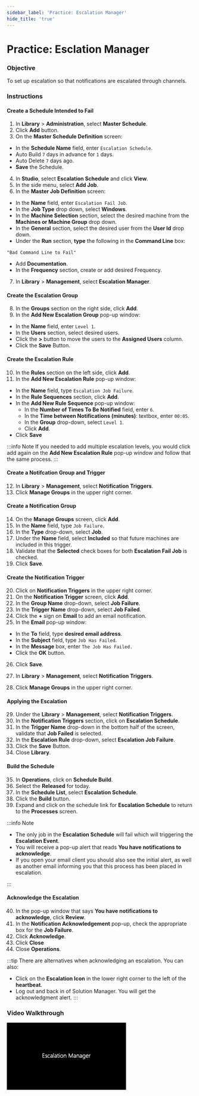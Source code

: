 ```yaml
---
sidebar_label: 'Practice: Escalation Manager'
hide_title: 'true'
---
```


# Practice: Esclation Manager

### Objective

To set up escalation so that notifications are escalated through channels.

### Instructions

#### Create a Schedule Intended to Fail

1.  In **Library** > **Administration**, select **Master Schedule**.
2.  Click **Add** button.
3.  On the **Master Schedule Definition** screen:
  * In the **Schedule Name** field, enter ```Escalation Schedule```.
  * Auto Build ```7``` days in advance for ```1``` days.
  * Auto Delete ```7``` days ago.
  * **Save** the Schedule.
4.  In **Studio**, select **Escalation Schedule** and click **View**.
5.  In the side menu, select **Add Job**.
6. In the **Master Job Definition** screen:
  * In the **Name** field, enter ```Escalation Fail Job```.
  * In the **Job Type** drop down, select **Windows**.
  * In the **Machine Selection** section, select the desired machine from the **Machines or Machine Group** drop down. 
  * In the **General** section, select the desired user from the **User Id** drop down.
  * Under the **Run** section, **type** the following in the **Command Line** box:
 
```
"Bad Command Line to Fail"
```

  * Add **Documentation**.
  * In the **Frequency** section, create or add desired Frequency.


7.	In **Library** > **Management**, select **Escalation Manager**. 

#### Create the Escalation Group

8.	In the **Groups** section on the right side, click **Add**.
9.	In the **Add New Escalation Group** pop-up window:
  * In the **Name** field, enter ```Level 1```.
  * In the **Users** section, select desired users.
  * Click the **>** button to move the users to the **Assigned Users** column. 
  * Click the **Save** Button.

#### Create the Escalation Rule

10.	In the **Rules** section on the left side, click **Add**.
11.	In the **Add New Escalation Rule** pop-up window: 
  * In the **Name** field, type ```Escalation Job Failure```.
  * In the **Rule Sequences** section, click **Add**.
  * In the **Add New Rule Sequence** pop-up window:
    * In the **Number of Times To Be Notified** field, enter ```6```.
    * In the **Time between Notifications (minutes)**: textbox, enter ```00:05```.
    * In the **Group** drop-down, select ```Level 1```.
    * Click **Add**.
  * Click **Save**

:::info Note
If you needed to add multiple escalation levels, you would click add again on the **Add New Escalation Rule** pop-up window and follow that the same process.
:::

#### Create a Notifcation Group and Trigger

12.	In **Library** > **Management**, select **Notification Triggers**. 
13.  Click **Manage Groups** in the upper right corner.

#### Create a Notification Group

14.  On the **Manage Groups** screen, click **Add**.
15.  In the **Name** field, type ```Job Failure```.
16.  In the **Type** drop-down, select **Job**.
17.  Under the **Name** field, select **Included** so that future machines are included in this trigger.
18.  Validate that the **Selected** check boxes for both **Escalation Fail Job** is checked.
19.  Click **Save**.

#### Create the Notification Trigger

20. Click on **Notification Triggers** in the upper right corner.
21. On the **Notification Trigger** screen, click **Add**.
22. In the **Group Name** drop-down, select **Job Failure**.
23. In the **Trigger Name** drop-down, select **Job Failed**.
24. Click the **+** sign on **Email** to add an email notification.
25. In the **Email** pop-up window:
  * In the **To** field, type **desired email address**.
  * In the **Subject** field, type ```Job Has Failed```.
  * In the **Message** box, enter ```The Job Has Failed.```
  * Click the **OK** button.
26. Click **Save**.

27.	In **Library** > **Management**, select **Notification Triggers**. 
28.  Click **Manage Groups** in the upper right corner.

#### Applying the Escalation

29. Under the **Library** > **Management**, select **Notification Triggers**. 
30.	In the **Notification Triggers** section, click on **Escalation Schedule**.
31.	In the **Trigger Name** drop-down in the bottom half of the screen, validate that **Job Failed** is selected.
32.	In the **Escalation Rule** drop-down, select **Escalation Job Failure**.
33.	Click the **Save** Button.
34.	Close **Library**.

#### Build the Schedule 

35. In **Operations**, click on **Schedule Build**. 
36. Select the **Released** for today.
37. In the **Schedule List**, select **Escalation Schedule**.
38. Click the **Build** button.
39. Expand and click on the schedule link for **Escalation Schedule** to return to the **Processes** screen.

:::info Note

* The only job in the **Escalation Schedule** will fail which will triggering the **Escalation Event**.
* You will receive a pop-up alert that reads **You have notifications to acknowledge**.
* If you open your email client you should also see the initial alert, as well as another email informing you that this process has been placed in escalation.

:::

#### Acknowledge the Escalation

40. In the pop-up window that says **You have notifications to acknowledge**, click **Review**.
41. In the **Notification Acknowledgement** pop-up, check the appropriate box for the **Job Failure**.
42. Click **Acknowledge**.
43. Click **Close**
44. Close **Operations**.

:::tip
There are alternatives when acknowledging an escalation. You can also: 
* Click on the **Escalation Icon** in the lower right corner to the left of the **heartbeat**.
* Log out and back in of Solution Manager. You will get the acknowledgment alert.
:::

### Video Walkthrough

[![Escalation Manager](../static/img/escalation-manager.png)](../static/video/escalation-manager.mp4)